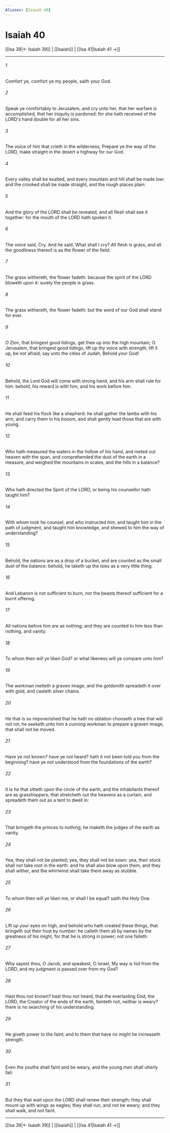 ```yaml
---
Aliases: [Isaiah 40]
---
```

# Isaiah 40

[[Isa 39|← Isaiah 39]] | [[Isaiah]] | [[Isa 41|Isaiah 41 →]]
***



###### 1 
Comfort ye, comfort ye my people, saith your God. 

###### 2 
Speak ye comfortably to Jerusalem, and cry unto her, that her warfare is accomplished, that her iniquity is pardoned: for she hath received of the LORD's hand double for all her sins. 

###### 3 
The voice of him that crieth in the wilderness, Prepare ye the way of the LORD, make straight in the desert a highway for our God. 

###### 4 
Every valley shall be exalted, and every mountain and hill shall be made low: and the crooked shall be made straight, and the rough places plain: 

###### 5 
And the glory of the LORD shall be revealed, and all flesh shall see it together: for the mouth of the LORD hath spoken it. 

###### 6 
The voice said, Cry. And he said, What shall I cry? All flesh is grass, and all the goodliness thereof is as the flower of the field: 

###### 7 
The grass withereth, the flower fadeth: because the spirit of the LORD bloweth upon it: surely the people is grass. 

###### 8 
The grass withereth, the flower fadeth: but the word of our God shall stand for ever. 

###### 9 
O Zion, that bringest good tidings, get thee up into the high mountain; O Jerusalem, that bringest good tidings, lift up thy voice with strength; lift it up, be not afraid; say unto the cities of Judah, Behold your God! 

###### 10 
Behold, the Lord God will come with strong hand, and his arm shall rule for him: behold, his reward is with him, and his work before him. 

###### 11 
He shall feed his flock like a shepherd: he shall gather the lambs with his arm, and carry them in his bosom, and shall gently lead those that are with young. 

###### 12 
Who hath measured the waters in the hollow of his hand, and meted out heaven with the span, and comprehended the dust of the earth in a measure, and weighed the mountains in scales, and the hills in a balance? 

###### 13 
Who hath directed the Spirit of the LORD, or being his counsellor hath taught him? 

###### 14 
With whom took he counsel, and who instructed him, and taught him in the path of judgment, and taught him knowledge, and shewed to him the way of understanding? 

###### 15 
Behold, the nations are as a drop of a bucket, and are counted as the small dust of the balance: behold, he taketh up the isles as a very little thing. 

###### 16 
And Lebanon is not sufficient to burn, nor the beasts thereof sufficient for a burnt offering. 

###### 17 
All nations before him are as nothing; and they are counted to him less than nothing, and vanity. 

###### 18 
To whom then will ye liken God? or what likeness will ye compare unto him? 

###### 19 
The workman melteth a graven image, and the goldsmith spreadeth it over with gold, and casteth silver chains. 

###### 20 
He that is so impoverished that he hath no oblation chooseth a tree that will not rot; he seeketh unto him a cunning workman to prepare a graven image, that shall not be moved. 

###### 21 
Have ye not known? have ye not heard? hath it not been told you from the beginning? have ye not understood from the foundations of the earth? 

###### 22 
It is he that sitteth upon the circle of the earth, and the inhabitants thereof are as grasshoppers; that stretcheth out the heavens as a curtain, and spreadeth them out as a tent to dwell in: 

###### 23 
That bringeth the princes to nothing; he maketh the judges of the earth as vanity. 

###### 24 
Yea, they shall not be planted; yea, they shall not be sown: yea, their stock shall not take root in the earth: and he shall also blow upon them, and they shall wither, and the whirlwind shall take them away as stubble. 

###### 25 
To whom then will ye liken me, or shall I be equal? saith the Holy One. 

###### 26 
Lift up your eyes on high, and behold who hath created these things, that bringeth out their host by number: he calleth them all by names by the greatness of his might, for that he is strong in power; not one faileth. 

###### 27 
Why sayest thou, O Jacob, and speakest, O Israel, My way is hid from the LORD, and my judgment is passed over from my God? 

###### 28 
Hast thou not known? hast thou not heard, that the everlasting God, the LORD, the Creator of the ends of the earth, fainteth not, neither is weary? there is no searching of his understanding. 

###### 29 
He giveth power to the faint; and to them that have no might he increaseth strength. 

###### 30 
Even the youths shall faint and be weary, and the young men shall utterly fall: 

###### 31 
But they that wait upon the LORD shall renew their strength; they shall mount up with wings as eagles; they shall run, and not be weary; and they shall walk, and not faint.

***
[[Isa 39|← Isaiah 39]] | [[Isaiah]] | [[Isa 41|Isaiah 41 →]]
